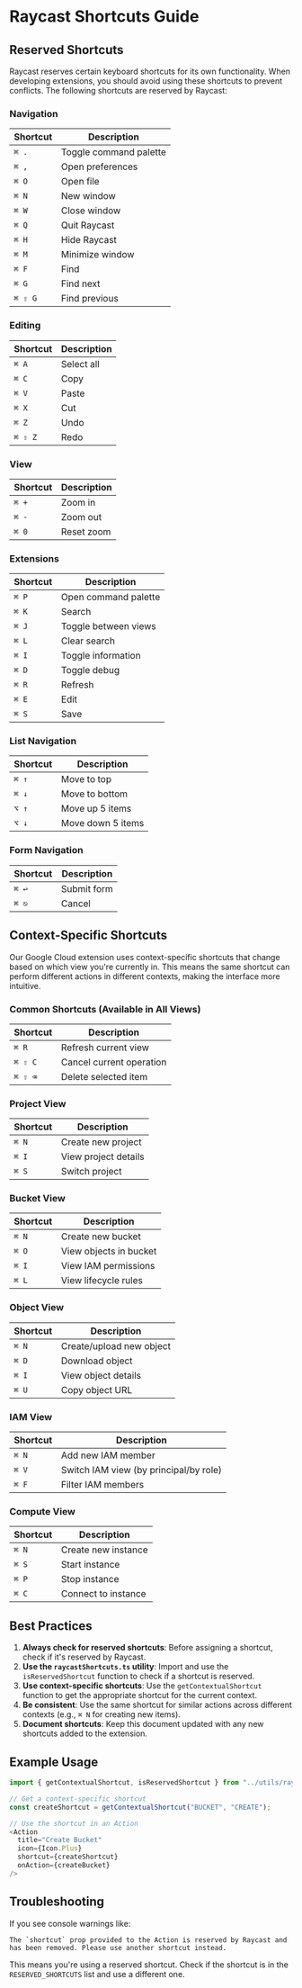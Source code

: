 # Raycast Shortcuts Guide

## Reserved Shortcuts

Raycast reserves certain keyboard shortcuts for its own functionality. When developing extensions, you should avoid using these shortcuts to prevent conflicts. The following shortcuts are reserved by Raycast:

### Navigation

| Shortcut | Description |
|----------|-------------|
| `⌘ .` | Toggle command palette |
| `⌘ ,` | Open preferences |
| `⌘ O` | Open file |
| `⌘ N` | New window |
| `⌘ W` | Close window |
| `⌘ Q` | Quit Raycast |
| `⌘ H` | Hide Raycast |
| `⌘ M` | Minimize window |
| `⌘ F` | Find |
| `⌘ G` | Find next |
| `⌘ ⇧ G` | Find previous |

### Editing

| Shortcut | Description |
|----------|-------------|
| `⌘ A` | Select all |
| `⌘ C` | Copy |
| `⌘ V` | Paste |
| `⌘ X` | Cut |
| `⌘ Z` | Undo |
| `⌘ ⇧ Z` | Redo |

### View

| Shortcut | Description |
|----------|-------------|
| `⌘ +` | Zoom in |
| `⌘ -` | Zoom out |
| `⌘ 0` | Reset zoom |

### Extensions

| Shortcut | Description |
|----------|-------------|
| `⌘ P` | Open command palette |
| `⌘ K` | Search |
| `⌘ J` | Toggle between views |
| `⌘ L` | Clear search |
| `⌘ I` | Toggle information |
| `⌘ D` | Toggle debug |
| `⌘ R` | Refresh |
| `⌘ E` | Edit |
| `⌘ S` | Save |

### List Navigation

| Shortcut | Description |
|----------|-------------|
| `⌘ ↑` | Move to top |
| `⌘ ↓` | Move to bottom |
| `⌥ ↑` | Move up 5 items |
| `⌥ ↓` | Move down 5 items |

### Form Navigation

| Shortcut | Description |
|----------|-------------|
| `⌘ ↩` | Submit form |
| `⌘ ⎋` | Cancel |

## Context-Specific Shortcuts

Our Google Cloud extension uses context-specific shortcuts that change based on which view you're currently in. This means the same shortcut can perform different actions in different contexts, making the interface more intuitive.

### Common Shortcuts (Available in All Views)

| Shortcut | Description |
|----------|-------------|
| `⌘ R` | Refresh current view |
| `⌘ ⇧ C` | Cancel current operation |
| `⌘ ⇧ ⌫` | Delete selected item |

### Project View

| Shortcut | Description |
|----------|-------------|
| `⌘ N` | Create new project |
| `⌘ I` | View project details |
| `⌘ S` | Switch project |

### Bucket View

| Shortcut | Description |
|----------|-------------|
| `⌘ N` | Create new bucket |
| `⌘ O` | View objects in bucket |
| `⌘ I` | View IAM permissions |
| `⌘ L` | View lifecycle rules |

### Object View

| Shortcut | Description |
|----------|-------------|
| `⌘ N` | Create/upload new object |
| `⌘ D` | Download object |
| `⌘ I` | View object details |
| `⌘ U` | Copy object URL |

### IAM View

| Shortcut | Description |
|----------|-------------|
| `⌘ N` | Add new IAM member |
| `⌘ V` | Switch IAM view (by principal/by role) |
| `⌘ F` | Filter IAM members |

### Compute View

| Shortcut | Description |
|----------|-------------|
| `⌘ N` | Create new instance |
| `⌘ S` | Start instance |
| `⌘ P` | Stop instance |
| `⌘ C` | Connect to instance |

## Best Practices

1. **Always check for reserved shortcuts**: Before assigning a shortcut, check if it's reserved by Raycast.
2. **Use the `raycastShortcuts.ts` utility**: Import and use the `isReservedShortcut` function to check if a shortcut is reserved.
3. **Use context-specific shortcuts**: Use the `getContextualShortcut` function to get the appropriate shortcut for the current context.
4. **Be consistent**: Use the same shortcut for similar actions across different contexts (e.g., `⌘ N` for creating new items).
5. **Document shortcuts**: Keep this document updated with any new shortcuts added to the extension.

## Example Usage

```typescript
import { getContextualShortcut, isReservedShortcut } from "../utils/raycastShortcuts";

// Get a context-specific shortcut
const createShortcut = getContextualShortcut("BUCKET", "CREATE");

// Use the shortcut in an Action
<Action
  title="Create Bucket"
  icon={Icon.Plus}
  shortcut={createShortcut}
  onAction={createBucket}
/>
```

## Troubleshooting

If you see console warnings like:

```
The `shortcut` prop provided to the Action is reserved by Raycast and has been removed. Please use another shortcut instead.
```

This means you're using a reserved shortcut. Check if the shortcut is in the `RESERVED_SHORTCUTS` list and use a different one. 